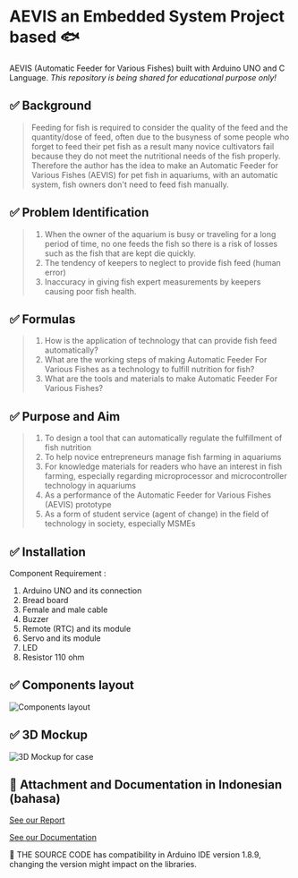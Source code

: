 # AEVIS an Embedded System Project based :fish:
AEVIS (Automatic Feeder for Various Fishes) built with Arduino UNO and C Language. 
*This repository is being shared for educational purpose only!*
## :white_check_mark: Background
> Feeding for fish is required to consider the quality of the feed and the quantity/dose of feed, often due to the busyness of some people who forget to feed their pet fish as a result many novice cultivators fail because they do not meet the nutritional needs of the fish properly. Therefore the author has the idea to make an Automatic Feeder for Various Fishes (AEVIS) for pet fish in aquariums, with an automatic system, fish owners don't need to feed fish manually.

## :white_check_mark: Problem Identification
> 1. When the owner of the aquarium is busy or traveling for a long period of time, no one feeds the fish so there is a risk of losses such as the fish that are kept die quickly.
> 2. The tendency of keepers to neglect to provide fish feed (human error)
> 3. Inaccuracy in giving fish expert measurements by keepers causing poor fish health.

## :white_check_mark: Formulas 
> 1. How is the application of technology that can provide fish feed automatically?
> 2. What are the working steps of making Automatic Feeder For Various Fishes as a technology to fulfill nutrition for fish?
> 3. What are the tools and materials to make Automatic Feeder For Various Fishes?

## :white_check_mark: Purpose and Aim
> 1. To design a tool that can automatically regulate the fulfillment of fish nutrition
> 2. To help novice entrepreneurs manage fish farming in aquariums
> 3. For knowledge materials for readers who have an interest in fish farming, especially regarding microprocessor and microcontroller technology in aquariums
> 4. As a performance of the Automatic Feeder for Various Fishes (AEVIS) prototype
> 5. As a form of student service (agent of change) in the field of technology in society, especially MSMEs

## :white_check_mark: Installation 
Component Requirement :
1. Arduino UNO and its connection
2. Bread board
3. Female and male cable
4. Buzzer
5. Remote (RTC) and its module
6. Servo and its module
7. LED 
8. Resistor 110 ohm
## :white_check_mark: Components layout
![Components layout](https://zapplication.my.id/rangkaian.png)
## :white_check_mark: 3D Mockup
![3D Mockup for case](https://zapplication.my.id/3dmockup.png)
## :link: Attachment and Documentation in Indonesian (bahasa) 
[See our Report](https://drive.google.com/file/d/1kZEn3Evr9w1AErmlv79PoJkEC_XNMc-E/view?usp=share_link)

[See our Documentation](https://drive.google.com/file/d/1kZEn3Evr9w1AErmlv79PoJkEC_XNMc-E/view?usp=share_link)

:beginner: THE SOURCE CODE has compatibility in Arduino IDE version 1.8.9, changing the version might impact on the libraries.
